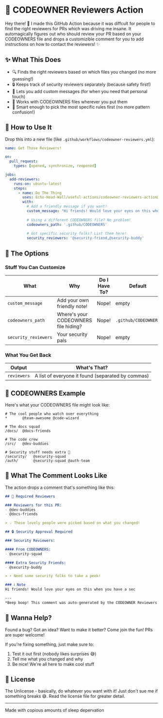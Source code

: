 # 🎯 CODEOWNER Reviewers Action

Hey there! 👋 I made this GitHub Action because it was diffcult for people to find the right reviewers for PRs which was driving me insane. It automagically figures out who should review your PR based on your CODEOWNERS file and drops a customizible comment for you to add instructions on how to contact the reviewers! ✨

## ✨ What This Does

- 🔍 Finds the right reviewers based on which files you changed (no more guessing!)
- 🔒 Keeps track of security reviewers separately (because safety first!)
- 💬 Lets you add custom messages (for when you need that personal touch)
- 📝 Works with CODEOWNERS files wherever you put them
- 🎯 Smart enough to pick the most specific rules first (no more pattern confusion!)

## 🚀 How to Use It

Drop this into a new file (like `.github/workflows/codeowner-reviewers.yml`):

```yaml
name: Get Those Reviewers!

on:
  pull_request:
    types: [opened, synchronize, reopened]

jobs:
  add-reviewers:
    runs-on: ubuntu-latest
    steps:
      - name: Do The Thing
        uses: Echo-Head-Wall/useful-actions/codeowner-reviewers-action@3eb9868b6456ef475d198911687c1c72a138b59c
        with:
          # Add a friendly message if you want!
          custom_message: "Hi friends! Would love your eyes on this when you have a sec"
          
          # Using a different CODEOWNERS file? No problem!
          codeowners_path: '.github/CODEOWNERS'
          
          # Got specific security folks? List them here!
          security_reviewers: '@security-friend,@security-buddy'
```

## 🎨 The Options

### Stuff You Can Customize
| What | Why | Do I Have To? | Default |
|------|-----|---------------|---------|
| `custom_message` | Add your own friendly note! | Nope! | empty |
| `codeowners_path` | Where's your CODEOWNERS file hiding? | Nope! | `.github/CODEOWNERS` |
| `security_reviewers` | Your security pals | Nope! | empty |

### What You Get Back
| Output | What's That? |
|--------|--------------|
| `reviewers` | A list of everyone it found (separated by commas) |

## 📝 CODEOWNERS Example

Here's what your CODEOWNERS file might look like:

```plaintext
# The cool people who watch over everything
*       @team-awesome @code-wizard

# The docs squad
/docs/  @docs-friends

# The code crew
/src/   @dev-buddies

# Security stuff needs extra 👀
/security/   @security-squad
/auth/       @security-squad @auth-team
```

## 💬 What The Comment Looks Like

The action drops a comment that's something like this:

```markdown
## 👥 Required Reviewers

### Reviewers for this PR:
- @dev-buddies
- @docs-friends

> 💡 These lovely people were picked based on what you changed!

## 🔒 Security Approval Required

### Security Reviewers:

#### From CODEOWNERS:
- @security-squad

#### Extra Security Friends:
- @security-buddy

> ⚡ Need some security folks to take a peek!

### ℹ️ Note
Hi friends! Would love your eyes on this when you have a sec

---
*Beep boop! This comment was auto-generated by the CODEOWNER Reviewers action* ✨
```

## 🤝 Wanna Help?

Found a bug? Got an idea? Want to make it better? Come join the fun! PRs are super welcome! 

If you're fixing something, just make sure to:
1. Test it out first (nobody likes surprises 😅)
2. Tell me what you changed and why
3. Be nice! We're all here to make cool stuff

## 📜 License

The Unlicense - basically, do whatever you want with it! Just don't sue me if something breaks 😅.
Read the license file for greater detail.

---

Made with copious amounts of sleep depervation

